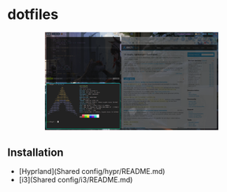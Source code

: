 # dotfiles
<p align="center"><img width=70% src="screenshots/hypr.png" /></p>

## Installation
 - [Hyprland](Shared config/hypr/README.md)
 - [i3](Shared config/i3/README.md)
